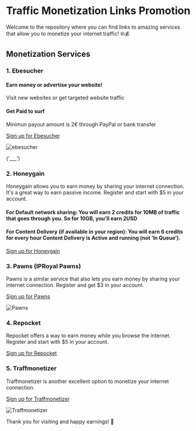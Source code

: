# Traffic Monetization Links Promotion

Welcome to the repository where you can find links to amazing services that allow you to monetize your internet traffic! 🌐💰

## Monetization Services

### 1. Ebesucher
#### Earn money or advertise your website!
Visit new websites or get targeted website traffic
#### Get Paid to surf 
Minimun payout amount is 2€ through PayPal or bank transfer

[Sign up for Ebesucher](https://www.ebesucher.com/?ref=bigmaddog)

![ebesucher](https://banner.ebesucher.de/en/fullsize1.gif)


('___')
### 2. Honeygain
Honeygain allows you to earn money by sharing your internet connection. It's a great way to earn passive income. Register and start with $5 in your account. 

#### For Default network sharing: You will earn 2 credits for 10MB of traffic that goes through you. So for 10GB, you’ll earn 2USD

#### For Content Delivery (if available in your region): You will earn 6 credits for every hour Content Delivery is Active and running (not ‘In Queue’).

[Sign up for Honeygain](https://r.honeygain.me/UM4049ED1D)


### 3. Pawns (IPRoyal Pawns)
Pawns is a similar service that also lets you earn money by sharing your internet connection. Register and get $3 in your account.

[Sign up for Pawns](https://pawns.app/?r=2977562)

![Pawns](https://cdn.pawns.app/images/b/160.jpg)

### 4. Repocket
Repocket offers a way to earn money while you browse the internet. Register and start with $5 in your account. 

[Sign up for Repocket](https://link.repocket.com/vD5j)


### 5. Traffmonetizer
Traffmonetizer is another excellent option to monetize your internet connection.

[Sign up for Traffmonetizer](https://traffmonetizer.com/?aff=1594333)

![Traffmonetizer](https://app.traffmonetizer.com/assets/images/referral-banner.png)


Thank you for visiting and happy earnings! 🚀


